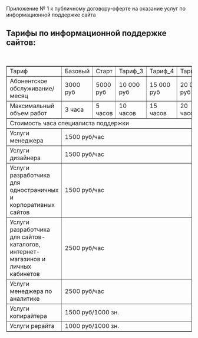 Приложение № 1 к публичному договору-оферте
на оказание услуг по информационной поддержке сайта

## Тарифы по информационной поддержке сайтов: 
</br>
<table border="1">
<tr>
       <td>Тариф</td>
       <td>Базовый</td>
       <td>Старт</td>
       <td>Тариф_3</td>
       <td>Тариф_4</td>
       <td>Тариф_5</td>
       <td>Тариф_6</td>
</tr>
<tr>
       <td>Абонентское обслуживание/месяц</td>
       <td>3000 руб</td>
       <td>5000 руб</td>
       <td>10 000 руб</td>
       <td>15 000 руб</td>
       <td>20 000 руб</td>
       <td>30 000 руб</td>
</tr>
<tr>
       <td>Максимальный объем работ</td>
       <td>3 часа</td>
       <td>5 часов</td>
       <td>10 часов</td>
       <td>15 часов</td>
       <td>20 часов</td>
       <td>30 часов</td>
</tr>
<tr>
       <td colspan=7>Стоимость часа специалиста поддержки</td>
</tr>  
<tr>
       <td>Услуги менеджера</td>
       <td colspan=6>1500 руб/час</td>
</tr>
<tr>  
       <td>Услуги дизайнера</td>
       <td colspan=6>1500 руб/час</td>
</tr>
<tr>  
       <td>Услуги разработчика для одностраничных и корпоративных сайтов</td>
       <td colspan=6>1500 руб/час</td>
</tr>
<tr>  
       <td>Услуги разработчика для сайтов-каталогов, интернет-магазинов и личных кабинетов</td>
       <td colspan=6>2500 руб/час</td>
</tr>
<tr>  
       <td>Услуги менеджера по аналитике</td>
       <td colspan=6>2500 руб/час</td>
</tr>
<tr>  
       <td>Услуги копирайтера</td>
       <td colspan=6>1500 руб/1000 зн.</td>
</tr>
<tr>  
       <td>Услуги рерайта</td>
       <td colspan=6>1000 руб/1000 зн.</td>
</tr>
